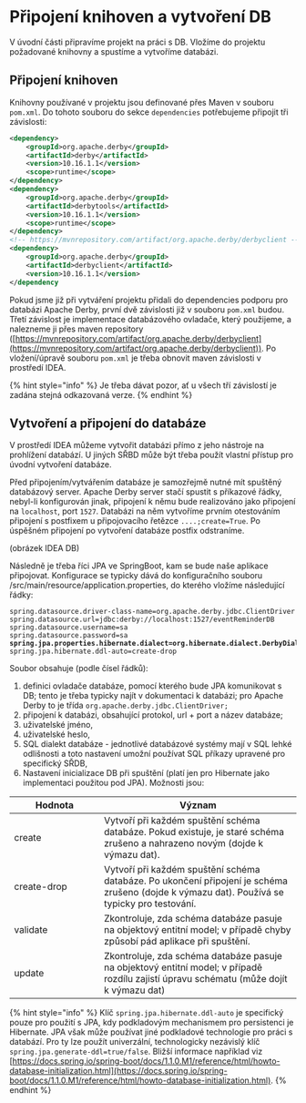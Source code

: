 # Připojení knihoven a vytvoření DB

V úvodní části připravíme projekt na práci s DB. Vložíme do projektu požadované knihovny a spustíme a vytvoříme databázi.

## Připojení knihoven

Knihovny používané v projektu jsou definované přes Maven v souboru `pom.xml`. Do tohoto souboru do sekce `dependencies` potřebujeme připojit tři závislosti:

```xml
<dependency>
    <groupId>org.apache.derby</groupId>
    <artifactId>derby</artifactId>
    <version>10.16.1.1</version>
    <scope>runtime</scope>
</dependency>
<dependency>
    <groupId>org.apache.derby</groupId>
    <artifactId>derbytools</artifactId>
    <version>10.16.1.1</version>
    <scope>runtime</scope>
</dependency>
<!-- https://mvnrepository.com/artifact/org.apache.derby/derbyclient -->
<dependency>
    <groupId>org.apache.derby</groupId>
    <artifactId>derbyclient</artifactId>
    <version>10.16.1.1</version>
</dependency
```

Pokud jsme již při vytváření projektu přidali do dependencies podporu pro databázi Apache Derby, první dvě závislosti již v souboru `pom.xml` budou. Třetí závislost je implementace databázového ovladače, který použijeme, a nalezneme ji přes maven repository ([https://mvnrepository.com/artifact/org.apache.derby/derbyclient](https://mvnrepository.com/artifact/org.apache.derby/derbyclient)). Po vložení/úpravě souboru `pom.xml` je třeba obnovit maven závislosti v prostředí IDEA.

{% hint style="info" %}
Je třeba dávat pozor, ať u všech tří závislostí je zadána stejná odkazovaná verze.
{% endhint %}

## Vytvoření a připojení do databáze

V prostředí IDEA můžeme vytvořit databázi přímo z jeho nástroje na prohlížení databází. U jiných SŘBD může být třeba použít vlastní přístup pro úvodní vytvoření databáze.

Před připojením/vytvářením databáze je samozřejmě nutné mít spuštěný databázový server. Apache Derby server stačí spustit s příkazové řádky, nebyl-li konfigurován jinak, připojení k němu bude realizováno jako připojení na `localhost`, port `1527`. Databázi na něm vytvoříme prvním otestováním připojení s postfixem u připojovacího řetězce `....;create=True`. Po úspěšném připojení po vytvoření databáze postfix odstraníme.

(obrázek IDEA DB)

Následně je třeba říci JPA ve SpringBoot, kam se bude naše aplikace připojovat. Konfigurace se typicky dává do konfiguračního souboru /src/main/resource/application.properties, do kterého vložíme následující řádky:

<pre class="language-properties" data-title="application.properties" data-line-numbers><code class="lang-properties">spring.datasource.driver-class-name=org.apache.derby.jdbc.ClientDriver
spring.datasource.url=jdbc:derby://localhost:1527/eventReminderDB
spring.datasource.username=sa
spring.datasource.password=sa
<strong>spring.jpa.properties.hibernate.dialect=org.hibernate.dialect.DerbyDialect
</strong>spring.jpa.hibernate.ddl-auto=create-drop
</code></pre>

Soubor obsahuje (podle čísel řádků):

1. definici ovladače databáze, pomocí kterého bude JPA komunikovat s DB; tento je třeba typicky najít v dokumentaci k databázi; pro Apache Derby to je třída `org.apache.derby.jdbc.ClientDriver;`
2. připojení k databázi, obsahující protokol, url + port a název databáze;
3. uživatelské jméno,
4. uživatelské heslo,
5. SQL dialekt databáze - jednotlivé databázové systémy mají v SQL lehké odlišnosti a toto nastavení umožní používat SQL příkazy upravené pro specifický SŘDB,
6. Nastavení inicializace DB při spuštění (platí jen pro Hibernate jako implementaci použitou pod JPA). Možnosti jsou:

<table><thead><tr><th width="142">Hodnota</th><th>Význam</th></tr></thead><tbody><tr><td>create</td><td>Vytvoří při každém spuštění schéma databáze. Pokud existuje, je staré schéma zrušeno a nahrazeno novým (dojde k výmazu dat).</td></tr><tr><td>create-drop</td><td>Vytvoří při každém spuštění schéma databáze. Po ukončení připojení je schéma zrušeno (dojde k výmazu dat). Používá se typicky pro testování.</td></tr><tr><td>validate</td><td>Zkontroluje, zda schéma databáze pasuje na objektový entitní model; v případě chyby způsobí pád aplikace při spuštění.</td></tr><tr><td>update</td><td>Zkontroluje, zda schéma databáze pasuje na objektový entitní model; v případě rozdílu zajistí úpravu schématu (může dojít k výmazu dat)</td></tr></tbody></table>

{% hint style="info" %}
Klíč `spring.jpa.hibernate.ddl-auto` je specifický pouze pro použití s JPA, kdy podkladovým mechanismem pro persistenci je Hibernate. JPA však může používat jiné podkladové technologie pro práci s databází. Pro ty lze použít univerzální, technologicky nezávislý klíč `spring.jpa.generate-ddl=true/false`. Bližší informace například viz [https://docs.spring.io/spring-boot/docs/1.1.0.M1/reference/html/howto-database-initialization.html](https://docs.spring.io/spring-boot/docs/1.1.0.M1/reference/html/howto-database-initialization.html).
{% endhint %}
